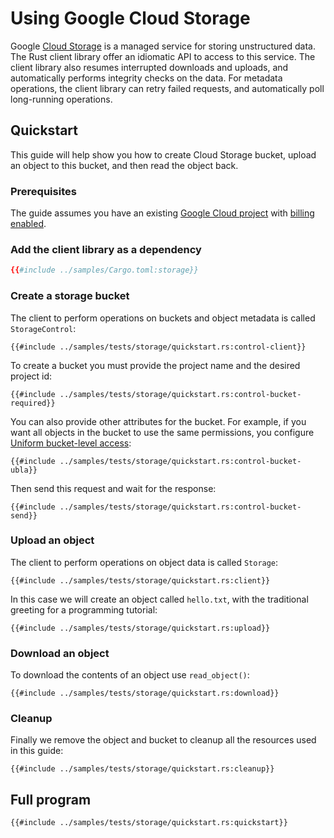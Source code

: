 <!-- 
Copyright 2025 Google LLC

Licensed under the Apache License, Version 2.0 (the "License");
you may not use this file except in compliance with the License.
You may obtain a copy of the License at

    https://www.apache.org/licenses/LICENSE-2.0

Unless required by applicable law or agreed to in writing, software
distributed under the License is distributed on an "AS IS" BASIS,
WITHOUT WARRANTIES OR CONDITIONS OF ANY KIND, either express or implied.
See the License for the specific language governing permissions and
limitations under the License.
-->

# Using Google Cloud Storage

Google [Cloud Storage] is a managed service for storing unstructured data. The
Rust client library offer an idiomatic API to access to this service. The client
library also resumes interrupted downloads and uploads, and automatically
performs integrity checks on the data. For metadata operations, the client
library can retry failed requests, and automatically poll long-running
operations.

## Quickstart

This guide will help show you how to create Cloud Storage bucket, upload an
object to this bucket, and then read the object back.

### Prerequisites

The guide assumes you have an existing [Google Cloud project] with
[billing enabled].

### Add the client library as a dependency

```toml
{{#include ../samples/Cargo.toml:storage}}
```

### Create a storage bucket

The client to perform operations on buckets and object metadata is called
`StorageControl`:

```rust,ignore,noplayground
{{#include ../samples/tests/storage/quickstart.rs:control-client}}
```

To create a bucket you must provide the project name and the desired project id:

```rust,ignore,noplayground
{{#include ../samples/tests/storage/quickstart.rs:control-bucket-required}}
```

You can also provide other attributes for the bucket. For example, if you want
all objects in the bucket to use the same permissions, you configure
[Uniform bucket-level access]:

```rust,ignore,noplayground
{{#include ../samples/tests/storage/quickstart.rs:control-bucket-ubla}}
```

Then send this request and wait for the response:

```rust,ignore,noplayground
{{#include ../samples/tests/storage/quickstart.rs:control-bucket-send}}
```

### Upload an object

The client to perform operations on object data is called `Storage`:

```rust,ignore,noplayground
{{#include ../samples/tests/storage/quickstart.rs:client}}
```

In this case we will create an object called `hello.txt`, with the traditional
greeting for a programming tutorial:

```rust,ignore,noplayground
{{#include ../samples/tests/storage/quickstart.rs:upload}}
```

### Download an object

To download the contents of an object use `read_object()`:

```rust,ignore,noplayground
{{#include ../samples/tests/storage/quickstart.rs:download}}
```

### Cleanup

Finally we remove the object and bucket to cleanup all the resources used in
this guide:

```rust,ignore,noplayground
{{#include ../samples/tests/storage/quickstart.rs:cleanup}}
```

## Full program

```rust,ignore,noplayground
{{#include ../samples/tests/storage/quickstart.rs:quickstart}}
```

[billing enabled]: https://cloud.google.com/billing/docs/how-to/verify-billing-enabled#confirm_billing_is_enabled_on_a_project
[cloud storage]: https://cloud.google.com/storage
[google cloud project]: https://cloud.google.com/resource-manager/docs/creating-managing-projects
[uniform bucket-level access]: https://cloud.google.com/storage/docs/uniform-bucket-level-access
